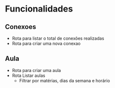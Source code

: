 # Funcionalidades

## Conexoes

- Rota para listar o total de conexões realizadas
- Rota para criar uma nova conexao


## Aula
- Rota para criar uma aula
- Rota Listar aulas
    - Filtrar por matérias, dias da semana e horário

